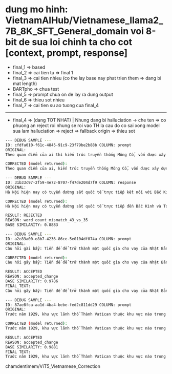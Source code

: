 # dung mo hinh: VietnamAIHub/Vietnamese_llama2_7B_8K_SFT_General_domain voi 8-bit de sua loi chinh ta cho cot [context, prompt, response]

- final_1 => based
- final_2 => cai tien tu => final 1
- final_3 => cai tien nhieu (co the lay base nay phat trien them => dang bi mat length)
- BARTpho => chua test
- final_5 => prompt chua on de lay ra dung output
- final_6 => thieu sot nhieu
- final_7 => cai tien su ao tuong cua final_4

---

- final_4 => (dang TOT NHAT) | Nhung dang bi halluciation -> che ten => co phuong an reject roi nhung se roi vao TH la cau do co sai xong model sua lam halluciation => reject => fallback origin => thieu sot

```bash
--- DEBUG SAMPLE ---
ID: cfdfa010-f61c-4845-91c9-23f79be2b88b COLUMN: prompt
ORIGINAL: 
Theo quan điểm của ai thì kiến trúc truyền thống Mông Cổ, vốn được xây dựng hoàn toàn bằng gạch và đá từ đầu, là được bắt đầu từ các yurt?

CORRECTED (model returned): 
Theo quan điểm của ai, kiến trúc truyền thống Mông Cổ, vốn được xây dựng hoàn toàn bằng gạch và đá từ đầu, đã được bắt đầu từ các yurt?

--- DEBUG SAMPLE ---
ID: 31b33c97-2f59-4e72-8707-f47de204d7f9 COLUMN: response
ORIGINAL: 
Hà Nội hiện nay có tuyến đường sắt quốc tế trực tiếp kết nối với Bắc Kinh và một tuyến khác trực tiếp đến Tokyo, Nhật Bản, điều này tạo điều kiện thuận lợi cho việc giao thương quốc tế với châu Á.

CORRECTED (model returned): 
Hà Nội hiện nay có tuyến đường sắt quốc tế trực tiếp đến Bắc Kinh và Tokyo, Nhật Bản, điều này tạo điều kiện thuận lợi cho việc giao thương quốc tế với châu Á.

RESULT: REJECTED
REASON: word_count_mismatch_43_vs_35
BASE SIMILARITY: 0.8883

--- DEBUG SAMPLE ---
ID: a2c83a00-e8b7-4236-86ce-5e0104df074a COLUMN: prompt
ORIGINAL: 
Câu hỏi gài bẫy: Tiền đề để trở thành một quốc gia cho vay của Nhật Bản là gì, khi mà Nhật Bản không có nền kinh tế lớn và không đứng đầu thế giới về dự trữ ngoại tệ?

CORRECTED (model returned): 
Câu hỏi gây bẫy: Tiền đề để trở thành một quốc gia cho vay của Nhật Bản là gì, khi mà Nhật Bản không có nền kinh tế lớn và không đứng đầu thế giới về dự trữ ngoại hối?

RESULT: ACCEPTED
REASON: accepted_change
BASE SIMILARITY: 0.9786
FINAL TEXT: 
Câu hỏi gây bẫy: Tiền đề để trở thành một quốc gia cho vay của Nhật Bản là gì, khi mà Nhật Bản không có nền kinh tế lớn và không đứng đầu thế giới về dự trữ ngoại hối?

--- DEBUG SAMPLE ---
ID: 87ae8fca-aa1d-4ba4-bebe-fed2c811dd29 COLUMN: prompt
ORIGINAL: 
Trước năm 1929, khu vực lãnh thổ Thành Vatican thuộc khu vực nào trong thành phố Roma?

CORRECTED (model returned): 
Trước năm 1929, khu vực lãnh thổ Thành Vatican thuộc khu vực nào trong thành phố Rome?

RESULT: ACCEPTED
REASON: accepted_change
BASE SIMILARITY: 0.9881
FINAL TEXT: 
Trước năm 1929, khu vực lãnh thổ Thành Vatican thuộc khu vực nào trong thành phố Rome?

```


chamdentimem/ViT5_Vietnamese_Correction